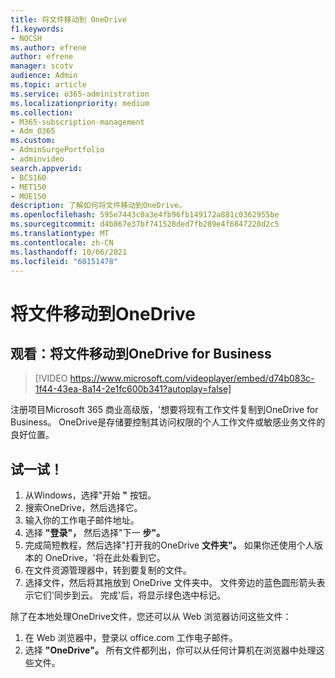 ```yaml
---
title: 将文件移动到 OneDrive
f1.keywords:
- NOCSH
ms.author: efrene
author: efrene
manager: scotv
audience: Admin
ms.topic: article
ms.service: o365-administration
ms.localizationpriority: medium
ms.collection:
- M365-subscription-management
- Adm_O365
ms.custom:
- AdminSurgePortfolio
- adminvideo
search.appverid:
- BCS160
- MET150
- MOE150
description: 了解如何将文件移动到OneDrive。
ms.openlocfilehash: 595e7443c0a3e4fb96fb149172a881c0362955be
ms.sourcegitcommit: d4b867e37bf741528ded7fb289e4f6847228d2c5
ms.translationtype: MT
ms.contentlocale: zh-CN
ms.lasthandoff: 10/06/2021
ms.locfileid: "60151478"
---
```

# <a name="move-files-to-onedrive"></a>将文件移动到OneDrive

## <a name="watch-move-your-files-to-onedrive-for-business"></a>观看：将文件移动到OneDrive for Business

> [!VIDEO https://www.microsoft.com/videoplayer/embed/d74b083c-1f44-43ea-8a14-2e1fc600b341?autoplay=false]

注册项目Microsoft 365 商业高级版，&#39;想要将现有工作文件复制到OneDrive for Business。 OneDrive是存储要控制其访问权限的个人工作文件或敏感业务文件的良好位置。

## <a name="try-it"></a>试一试！

1. 从Windows，选择"开始 **"** 按钮。
2. 搜索OneDrive，然后选择它。
3. 输入你的工作电子邮件地址。
4. 选择 **"登录"，** 然后选择"下一 **步"。**
5. 完成简短教程，然后选择"打开我的OneDrive **文件夹"。** 如果你还使用个人版本的 OneDrive，&#39;将在此处看到它。
6. 在文件资源管理器中，转到要复制的文件。
7. 选择文件，然后将其拖放到 OneDrive 文件夹中。 文件旁边的蓝色圆形箭头表示它们&#39;同步到云。 完成&#39;后，将显示绿色选中标记。

除了在本地处理OneDrive文件，您还可以从 Web 浏览器访问这些文件：

1. 在 Web 浏览器中，登录以 office.com 工作电子邮件。
2. 选择 **"OneDrive"。** 所有文件都列出，你可以从任何计算机在浏览器中处理这些文件。